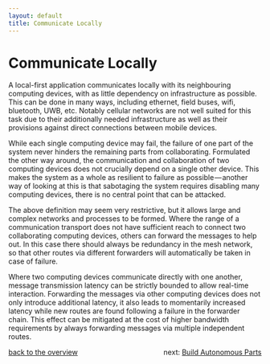 ```yaml
---
layout: default
title: Communicate Locally
---
```


# Communicate Locally

A local-first application communicates locally with its neighbouring computing devices, with as little dependency on infrastructure as possible.
This can be done in many ways, including ethernet, field buses, wifi, bluetooth, UWB, etc.
Notably cellular networks are not well suited for this task due to their additionally needed infrastructure as well as their provisions against direct connections between mobile devices.

While each single computing device may fail, the failure of one part of the system never hinders the remaining parts from collaborating.
Formulated the other way around, the communication and collaboration of two computing devices does not crucially depend on a single other device.
This makes the system as a whole as resilient to failure as possible — another way of looking at this is that sabotaging the system requires disabling many computing devices, there is no central point that can be attacked.

The above definition may seem very restrictive, but it allows large and complex networks and processes to be formed.
Where the range of a communication transport does not have sufficient reach to connect two collaborating computing devices, others can forward the messages to help out.
In this case there should always be redundancy in the mesh network, so that other routes via different forwarders will automatically be taken in case of failure.

Where two computing devices communicate directly with one another, message transmission latency can be strictly bounded to allow real-time interaction.
Forwarding the messages via other computing devices does not only introduce additional latency, it also leads to momentarily increased latency while new routes are found following a failure in the forwarder chain.
This effect can be mitigated at the cost of higher bandwidth requirements by always forwarding messages via multiple independent routes.

<div style="float:right">next: <a href="autonomy.html">Build Autonomous Parts</a></div>
<div style="float:left"><a href="/#local-first-cooperation-principles">back to the overview</a></div>
<div style="clear:both">

